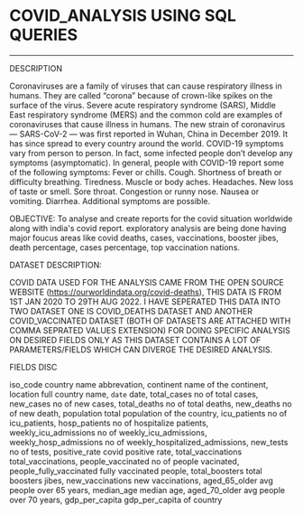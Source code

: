 # COVID_ANALYSIS USING SQL QUERIES
---------------------------------
DESCRIPTION

Coronaviruses are a family of viruses that can cause respiratory illness in humans. They are called “corona” because of crown-like spikes on the surface of the virus. Severe acute respiratory syndrome (SARS), Middle East respiratory syndrome (MERS) and the common cold are examples of coronaviruses that cause illness in humans.
The new strain of coronavirus — SARS-CoV-2 — was first reported in Wuhan, China in December 2019. It has since spread to every country around the world.
COVID-19 symptoms vary from person to person. In fact, some infected people don’t develop any symptoms (asymptomatic). In general, people with COVID-19 report some of the following symptoms:
Fever or chills.
Cough.
Shortness of breath or difficulty breathing.
Tiredness.
Muscle or body aches.
Headaches.
New loss of taste or smell.
Sore throat.
Congestion or runny nose.
Nausea or vomiting.
Diarrhea.
Additional symptoms are possible.

OBJECTIVE:
To analyse and create reports for the covid situation worldwide along with india's covid report. exploratory analysis are being done having major foucus areas like covid deaths, cases, vaccinations, booster jibes, death percentage, cases percentage, top vaccination nations.

DATASET DESCRIPTION:

COVID DATA USED FOR THE ANALYSIS CAME FROM THE OPEN SOURCE WEBSITE (https://ourworldindata.org/covid-deaths), THIS DATA IS FROM 1ST JAN 2020 TO 29TH AUG 2022. I HAVE SEPERATED THIS DATA INTO TWO DATASET ONE IS COVID_DEATHS DATASET AND ANOTHER COVID_VACCINATED DATASET (BOTH OF DATASETS ARE ATTACHED WITH COMMA SEPRATED VALUES EXTENSION) FOR DOING SPECIFIC ANALYSIS ON DESIRED FIELDS ONLY AS THIS DATASET CONTAINS A LOT OF PARAMETERS/FIELDS WHICH CAN DIVERGE THE DESIRED ANALYSIS. 


FIELDS                                                    DISC

iso_code                                           country name abbrevation, 
continent                                           name of the continent, 
location                                            full country name, 
`date`                                              date, 
total_cases                                         no of total cases, 
new_cases                                           no of new cases, 
total_deaths                                        no of total deaths, 
new_deaths                                          no of new death, 
population                                          total population of the country, 
icu_patients                                        no of icu_patients, 
hosp_patients                                       no of hospitalize patients, 
weekly_icu_admissions                               no of weekly_icu_admissions, 
weekly_hosp_admissions                              no of weekly_hospitalized_admissions, 
new_tests                                           no of tests, 
positive_rate                                       covid positive rate, 
total_vaccinations                                  total_vaccinations, 
people_vaccinated                                   no of people vacinated, 
people_fully_vaccinated                             fully vaccinated people, 
total_boosters                                      total boosters jibes, 
new_vaccinations                                    new vaccinations, 
aged_65_older                                       avg people over 65 years, 
median_age                                          median age, 
aged_70_older                                       avg people over 70 years, 
gdp_per_capita                                      gdp_per_capita of country
